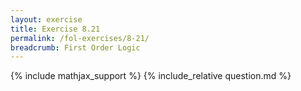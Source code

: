 ```yaml
---
layout: exercise
title: Exercise 8.21
permalink: /fol-exercises/8-21/
breadcrumb: First Order Logic
---
```


{% include mathjax_support %}
{% include_relative question.md %}
